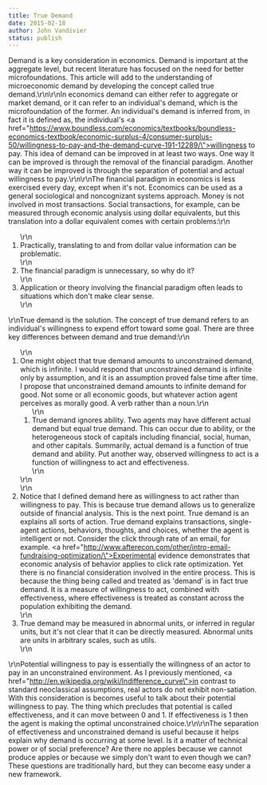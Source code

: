 ```yaml
---
title: True Demand
date: 2015-02-18
author: John Vandivier
status: publish
---
```


Demand is a key consideration in economics. Demand is important at the aggregate level, but recent literature has focused on the need for better microfoundations. This article will add to the understanding of microeconomic demand by developing the concept called true demand.\r\n\r\nIn economics demand can either refer to aggregate or market demand, or it can refer to an individual's demand, which is the microfoundation of the former. An individual's demand is inferred from, in fact it is defined as, the individual's <a href=\"https://www.boundless.com/economics/textbooks/boundless-economics-textbook/economic-surplus-4/consumer-surplus-50/willingness-to-pay-and-the-demand-curve-191-12289/\">willingness to pay</a>. This idea of demand can be improved in at least two ways. One way it can be improved is through the removal of the financial paradigm. Another way it can be improved is through the separation of potential and actual willingness to pay.\r\n\r\nThe financial paradigm in economics is less exercised every day, except when it's not. Economics can be used as a general sociological and noncognizant systems approach. Money is not involved in most transactions. Social transactions, for example, can be measured through economic analysis using dollar equivalents, but this translation into a dollar equivalent comes with certain problems:\r\n<ol>\r\n	<li>Practically, translating to and from dollar value information can be problematic.</li>\r\n	<li>The financial paradigm is unnecessary, so why do it?</li>\r\n	<li>Application or theory involving the financial paradigm often leads to situations which don't make clear sense.</li>\r\n</ol>\r\nTrue demand is the solution. The concept of true demand refers to an individual's willingness to expend effort toward some goal. There are three key differences between demand and true demand:\r\n<ol>\r\n	<li>One might object that true demand amounts to unconstrained demand, which is infinite. I would respond that unconstrained demand is infinite only by assumption, and it is an assumption proved false time after time. I propose that unconstrained demand amounts to infinite demand for good. Not some or all economic goods, but whatever action agent perceives as morally good. A verb rather than a noun.\r\n<ol>\r\n	<li>True demand ignores ability. Two agents may have different actual demand but equal true demand. This can occur due to ability, or the heterogeneous stock of capitals including financial, social, human, and other capitals. Summarily, actual demand is a function of true demand and ability. Put another way, observed willingness to act is a function of willingness to act and effectiveness.</li>\r\n</ol>\r\n</li>\r\n	<li>Notice that I defined demand here as willingness to act rather than willingness to pay. This is because true demand allows us to generalize outside of financial analysis. This is the next point. True demand is an explains all sorts of action. True demand explains transactions, single-agent actions, behaviors, thoughts, and choices, whether the agent is intelligent or not. Consider the click through rate of an email, for example. <a href=\"http://www.afterecon.com/other/intro-email-fundraising-optimization/\">Experimental evidence demonstrates that economic analysis of behavior applies to click rate optimization</a>. Yet there is no financial consideration involved in the entire process. This is because the thing being called and treated as 'demand' is in fact true demand. It is a measure of willingness to act, combined with effectiveness, where effectiveness is treated as constant across the population exhibiting the demand.</li>\r\n	<li>True demand may be measured in abnormal units, or inferred in regular units, but it's not clear that it can be directly measured. Abnormal units are units in arbitrary scales, such as utils.</li>\r\n</ol>\r\nPotential willingness to pay is essentially the willingness of an actor to pay in an unconstrained environment. As I previously mentioned, <a href=\"http://en.wikipedia.org/wiki/Indifference_curve\">in contrast to standard neoclassical assumptions</a>, real actors do not exhibit non-satiation. With this consideration is becomes useful to talk about their potential willingness to pay. The thing which precludes that potential is called effectiveness, and it can move between 0 and 1. If effectiveness is 1 then the agent is making the optimal unconstrained choice.\r\n\r\nThe separation of effectiveness and unconstrained demand is useful because it helps explain why demand is occurring at some level. Is it a matter of technical power or of social preference? Are there no apples because we cannot produce apples or because we simply don't want to even though we can? These questions are traditionally hard, but they can become easy under a new framework.
